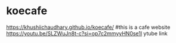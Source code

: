 # koecafe
https://khushiichaudhary.github.io/koecafe/
#this is a cafe website
https://youtu.be/SLZWuJn8t-c?si=op7c2mmyyHN0se1l
ytube link
